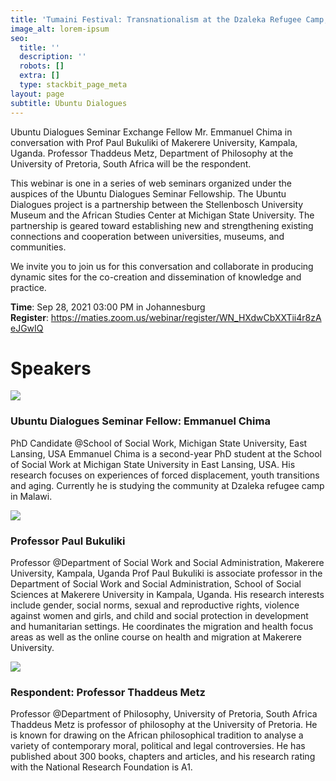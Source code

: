 ```yaml
---
title: 'Tumaini Festival: Transnationalism at the Dzaleka Refugee Camp, Malawi'
image_alt: lorem-ipsum
seo:
  title: ''
  description: ''
  robots: []
  extra: []
  type: stackbit_page_meta
layout: page
subtitle: Ubuntu Dialogues
---
```

Ubuntu Dialogues Seminar Exchange Fellow Mr. Emmanuel Chima in conversation with Prof Paul Bukuliki of Makerere University, Kampala, Uganda. Professor Thaddeus Metz, Department of Philosophy at the University of Pretoria, South Africa will be the respondent.

This webinar is one in a series of web seminars organized under the auspices of the Ubuntu Dialogues Seminar Fellowship. The Ubuntu Dialogues project is a partnership between the Stellenbosch University Museum and the African Studies Center at Michigan State University. The partnership is geared toward establishing new and strengthening existing connections and cooperation between universities, museums, and communities.

We invite you to join us for this conversation and collaborate in producing dynamic sites for the co-creation and dissemination of knowledge and practice.

**Time**: Sep 28, 2021 03:00 PM in Johannesburg
**Register**: <https://maties.zoom.us/webinar/register/WN_HXdwCbXXTii4r8zAeJGwIQ>

# Speakers

![](https://maties.zoom.us/w_p/95465682959/f2909398-9c0f-4c1b-a2ae-47b3b361bf70.jpg)

### **Ubuntu Dialogues Seminar Fellow: Emmanuel Chima**

PhD Candidate @School of Social Work, Michigan State University, East Lansing, USA Emmanuel Chima is a second-year PhD student at the School of Social Work at Michigan State University in East Lansing, USA. His research focuses on experiences of forced displacement, youth transitions and aging. Currently he is studying the community at Dzaleka refugee camp in Malawi.

![](https://maties.zoom.us/w_p/95465682959/e252c7b2-8d53-46e8-8101-a9c3f8807811.jpeg)

### **Professor Paul Bukuliki**

Professor @Department of Social Work and Social Administration, Makerere University, Kampala, Uganda Prof Paul Bukuliki is associate professor in the Department of Social Work and Social Administration, School of Social Sciences at Makerere University in Kampala, Uganda. His research interests include gender, social norms, sexual and reproductive rights, violence against women and girls, and child and social protection in development and humanitarian settings. He coordinates the migration and health focus areas as well as the online course on health and migration at Makerere University.

![](https://maties.zoom.us/w_p/95465682959/08f5ce09-f610-4209-99fd-caf17c88783d.jpeg)

### **Respondent: Professor Thaddeus Metz**

Professor @Department of Philosophy, University of Pretoria, South Africa Thaddeus Metz is professor of philosophy at the University of Pretoria. He is known for drawing on the African philosophical tradition to analyse a variety of contemporary moral, political and legal controversies. He has published about 300 books, chapters and articles, and his research rating with the National Research Foundation is A1.
